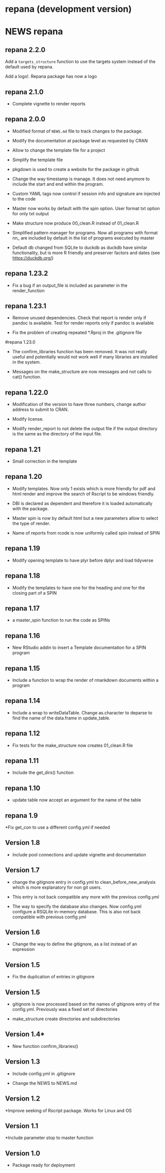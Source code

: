 # repana (development version)

# NEWS repana

## repana 2.2.0
Add a `targets_structure` function to use the targets system instead
 of the default used by repana.

Add a logo!. Repana package has now a logo

## repana 2.1.0

* Complete vignette to render reports

## repana 2.0.0

* Modified format of `NEWS.md` file to track changes to the package.

* Modify the documentation at package level as requested by CRAN

* Allow to change the template file for a project

* Simplify the template file

* pkgdown is used to create a website for the package in github

* Change the way timestamp is manage. It does not need anymore to include
the start and end within the program.

* Custom YAML tags now control if session info and signature are injected to the
code

* Master now works by default with the spin option.  User format txt option for
only txt output

* Make structure now produce 00_clean.R instead of 01_clean.R

* Simplified pattern manager for programs. Now all programs with format nn_ are
included by default in the list of programs executed by master

* Default db changed from SQLite to duckdb as duckdb have similar functionality,
but is more R friendly and preserver factors and dates (see https://duckdb.org/)

## repana 1.23.2

* Fix a bug if an output_file is included as parameter in the render_function

## repana 1.23.1

* Remove unused dependencies. Check that report is render only if pandoc
is available. Test for render reports only if pandoc is available

* Fix the problem of creating repeated *.Rproj in the .gitignore file

#repana 1.23.0

* The confirm_libraries function has been removed. It was not really
useful and potentially would not work well if many libraries are installed in the
system.

* Messages on the make_structure are now messages and not calls to cat() function.

## repana 1.22.0

* Modification of the version to have three numbers, change author address to submit to CRAN. 

* Modify license. 

* Modify render_report to not delete the output file if the output directory is the same as the directory of the input file.

## repana 1.21

* Small correction in the template

## repana 1.20

* Modify templates. Now only 1 exists which is more friendly for pdf and html render
 and improve the search of Rscript to be windows friendly. 

* DBI is declared as dependent and therefore it is loaded automatically with the package. 

* Master spin is now by default html but a new parameters
  allow to select the type of render. 
  
* Name of reports from rcode is now uniformly called spin instead of SPIN

## repana 1.19

* Modify opening template to have plyr before dplyr and load tidyverse

## repana 1.18

* Modify the templates to have one for the heading and one for the closing part of a SPIN

## repana 1.17

* a master_spin function to run the code as SPINs

## repana 1.16

* New RStudio addin to insert a Template documentation for a SPIN program

## repana 1.15

* Include a function to wrap the render of rmarkdown documents within a program

## repana 1.14

* Include a wrap to writeDataTable. Change as.character to deparse 
to find the name of the data.frame in update_table.

## repana 1.12

* Fix tests for the make_structure now creates 01_clean.R file

## repana 1.11

* Include the get_dirs() function
  
## repana 1.10

* update table now accept an argument for the name of the table

## repana 1.9

*Fix get_con to use a different config.yml if needed

## Version 1.8

* Include pool connections and update vignette and documentation
  
## Version 1.7

* change the gitignore entry in config.yml to clean_before_new_analysis which
  is more explanatory for non git users.
* This entry is not back compatible any more with the previous config.yml
  
* The way to specify the database also changes. Now config.yml configure a
  RSQLite in-memory database. This is also not back compatible with previous
  config.yml  

## Version 1.6

* Change the way to define the gitignore, as a list instead of an expression
    
## Version 1.5

* Fix the duplication of entries in gitignore
  
## Version 1.5

* gitignore is now processed based on the names of gitignore entry of
  the config.yml. Previously was a fixed set of directories
  
* make_structure create directories and subdirectories
  
## Version 1.4*

* New function confirm_libraries()
    
## Version 1.3

* Include config.yml in .gitignore

* Change the NEWS to NEWS.md
  
## Version 1.2

*Improve seeking of Rscript package. Works for Linux and OS
  
## Version 1.1 

*Include parameter stop to master function

## Version 1.0

* Package ready for deployment
